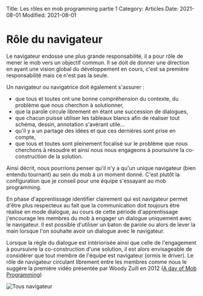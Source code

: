 Title: Les rôles en mob programming partie 1
Category: Articles
Date: 2021-08-01
Modified: 2021-08-01


# Rôle du navigateur

Le navigateur endosse une plus grande responsabilité, il a pour rôle de mener
le mob vers un objectif commun.  Il se doit de donner une direction en
ayant une vision global du développement en cours, c'est sa première
responsabilité mais ce n'est pas la seule.

Un navigateur ou navigatrice doit également s'assurer : 
- que tous et toutes ont une bonne compréhension du contexte, du problème que nous cherchon à solutionner,
- que la parole circule librement en étant une succession de dialogues,
- que chacun puisse utiliser les tableaux blancs afin de réaliser tout schéma, dessin, annotation s'avérant utile...
- qu'il y a un partage des idées et que ces dernières sont prise en compte,
- que tous et toutes sont pleinement focalisé sur le problème que nous cherchons à résoudre et ainsi nous nous engageons à poursuivre la co-construction de la solution.

Ainsi décrit, nous pourrions penser qu'il n'y a qu'un unique navigateur (bien
entendu tournant) au sein du mob à un moment donné. C'est plutôt la
configuration que je conseil pour une équipe s'essayant au mob programming.

En phase d'apprentissage identifier clairement qui est navigateur permet
d'être plus respecteux au fait que la communication doit toujours être réalisé
en mode dialogue, au cours de cette période d'apprentissage j'encourage les
membres du mob à engager un dialogue uniquement avec le navigateur.  Il est
possible d'utiliser un baton de parole ou alors de lever la main lorsque l'on 
souhaite avoir un dialogue avec le navigateur.

Lorsque la règle du dialogue est intériorisée ainsi que celle de l'engagement à
poursuivre la co-construction d'une solution, il est alors envisageable de
considérer que tout membre de l'équipe est navigateur (ormis le driver). Le
rôle de navigateur circulant librement entre les membres comme nous le suggère
la première vidéo présentée par Woody Zuill en 2012 ([A day of Mob Programming](https://www.youtube.com/watch?v=p_pvslS4gEI))

![Tous navigateur]({filename}/images/mob_one_driver_all_navigators.png)

